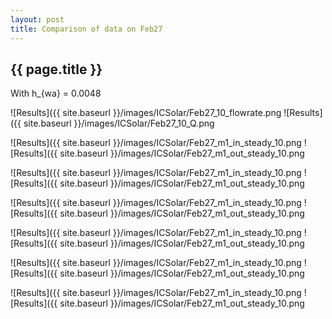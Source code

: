 ```yaml
---
layout: post
title: Comparison of data on Feb27
---
```

{{ page.title }}
-----------------
With h_{wa} = 0.0048

![Results]({{ site.baseurl }}/images/ICSolar/Feb27_10_flowrate.png ![Results]({{ site.baseurl }}/images/ICSolar/Feb27_10_Q.png

![Results]({{ site.baseurl }}/images/ICSolar/Feb27_m1_in_steady_10.png ![Results]({{ site.baseurl }}/images/ICSolar/Feb27_m1_out_steady_10.png

![Results]({{ site.baseurl }}/images/ICSolar/Feb27_m1_in_steady_10.png ![Results]({{ site.baseurl }}/images/ICSolar/Feb27_m1_out_steady_10.png

![Results]({{ site.baseurl }}/images/ICSolar/Feb27_m1_in_steady_10.png ![Results]({{ site.baseurl }}/images/ICSolar/Feb27_m1_out_steady_10.png

![Results]({{ site.baseurl }}/images/ICSolar/Feb27_m1_in_steady_10.png ![Results]({{ site.baseurl }}/images/ICSolar/Feb27_m1_out_steady_10.png

![Results]({{ site.baseurl }}/images/ICSolar/Feb27_m1_in_steady_10.png ![Results]({{ site.baseurl }}/images/ICSolar/Feb27_m1_out_steady_10.png

![Results]({{ site.baseurl }}/images/ICSolar/Feb27_m1_in_steady_10.png ![Results]({{ site.baseurl }}/images/ICSolar/Feb27_m1_out_steady_10.png

